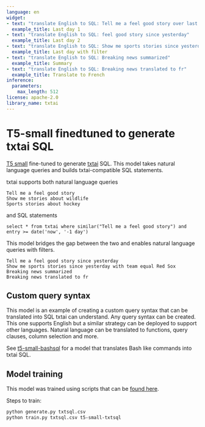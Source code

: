 ```yaml
---
language: en
widget:
- text: "translate English to SQL: Tell me a feel good story over last day"
  example_title: Last day 1
- text: "translate English to SQL: feel good story since yesterday"
  example_title: Last day 2
- text: "translate English to SQL: Show me sports stories since yesterday with team equal Red Sox"
  example_title: Last day with filter
- text: "translate English to SQL: Breaking news summarized"
  example_title: Summary
- text: "translate English to SQL: Breaking news translated to fr"
  example_title: Translate to French
inference:
  parameters:
    max_length: 512
license: apache-2.0
library_name: txtai
---
```


# T5-small finedtuned to generate txtai SQL

[T5 small](https://huggingface.co/t5-small) fine-tuned to generate [txtai](https://github.com/neuml/txtai) SQL. This model takes natural language queries and builds txtai-compatible SQL statements.

txtai supports both natural language queries

```
Tell me a feel good story
Show me stories about wildlife
Sports stories about hockey
```

and SQL statements

```
select * from txtai where similar("Tell me a feel good story") and
entry >= date('now', '-1 day')
```

This model bridges the gap between the two and enables natural language queries with filters.

```
Tell me a feel good story since yesterday
Show me sports stories since yesterday with team equal Red Sox
Breaking news summarized
Breaking news translated to fr
```

## Custom query syntax

This model is an example of creating a custom query syntax that can be translated into SQL txtai can understand. Any query syntax can be created. This one supports English but a similar strategy can be deployed to support other languages. Natural language can be translated to functions, query clauses, column selection and more. 

See [t5-small-bashsql](https://huggingface.co/NeuML/t5-small-bashsql) for a model that translates Bash like commands into txtai SQL.

## Model training

This model was trained using scripts that can be [found here](https://github.com/neuml/txtai/tree/master/models/txtsql).

Steps to train:

```bash
python generate.py txtsql.csv
python train.py txtsql.csv t5-small-txtsql
```
